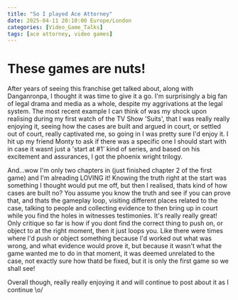 ```yaml
---
title: "So I played Ace Attorney"
date: 2025-04-11 20:10:00 Europe/London
categories: [Video_Game_Talks]
tags: [ace attorney, video games]
---
```


# These games are nuts!

After years of seeing this franchise get talked about, along with Danganronpa, I thought it was time to give it a go. I'm surprisingly a big fan of legal drama and media as a whole, despite my aggrivations at the legal system. The most recent example I can think of was my shock upon realising during my first watch of the TV Show 'Suits', that I was really really enjoying it, seeing how the cases are built and argued in court, or settled out of court, really captivated me, so going in I was pretty sure I'd enjoy it.
I hit up my friend Monty to ask if there was a specific one I should start with in case it wasnt just a 'start at #1' kind of series, and based on his excitement and assurances, I got the phoenix wright trilogy.

And...wow
I'm only two chapters in (just finished chapter 2 of the first game) and I'm alreading LOVING it! Knowing the truth right at the start was something I thought would put me off, but then I realised, thats kind of how cases are built no? You assume you know the truth and see if you can prove that, and thats the gameplay loop, visiting different places related to the case, talking to people and collecting evidence to then bring up in court while you find the holes in witnesses testimonies. It's really really great!
Only critique so far is how if you dont find the correct thing to push on, or object to at the right moment, then it just loops you. Like there were times where I'd push or object something because I'd worked out what was wrong, and what evidence would prove it, but because it wasn't what the game wanted me to do in that moment, it was deemed unrelated to the case, not exactly sure how thatd be fixed, but it is only the first game so we shall see!

Overall though, really really enjoying it and will continue to post about it as I continue \o/